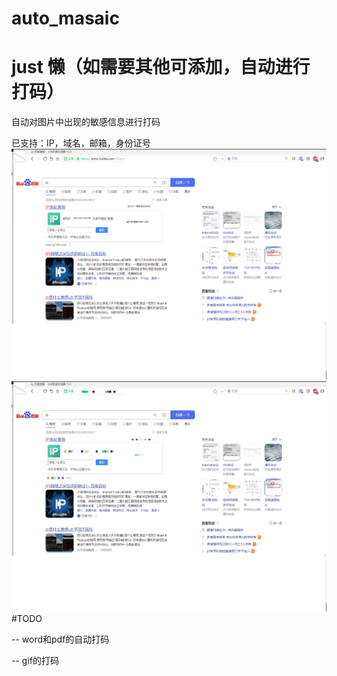 # auto_masaic
# just 懒（如需要其他可添加，自动进行打码）
自动对图片中出现的敏感信息进行打码

已支持：IP，域名，邮箱，身份证号
![image](https://raw.githubusercontent.com/BlackHook/auto_masaic/master/input.png)  
![image](https://raw.githubusercontent.com/BlackHook/auto_masaic/master/result.jpg)  
#TODO

-- word和pdf的自动打码

-- gif的打码
